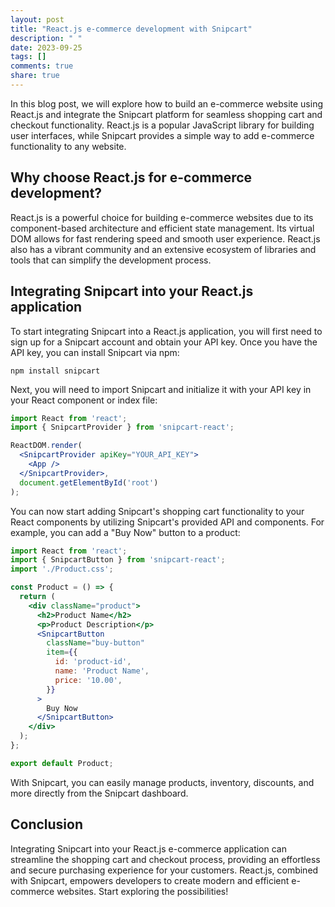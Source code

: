 ```yaml
---
layout: post
title: "React.js e-commerce development with Snipcart"
description: " "
date: 2023-09-25
tags: []
comments: true
share: true
---
```


In this blog post, we will explore how to build an e-commerce website using React.js and integrate the Snipcart platform for seamless shopping cart and checkout functionality. React.js is a popular JavaScript library for building user interfaces, while Snipcart provides a simple way to add e-commerce functionality to any website.

## Why choose React.js for e-commerce development?

React.js is a powerful choice for building e-commerce websites due to its component-based architecture and efficient state management. Its virtual DOM allows for fast rendering speed and smooth user experience. React.js also has a vibrant community and an extensive ecosystem of libraries and tools that can simplify the development process.

## Integrating Snipcart into your React.js application

To start integrating Snipcart into a React.js application, you will first need to sign up for a Snipcart account and obtain your API key. Once you have the API key, you can install Snipcart via npm:

```
npm install snipcart
```

Next, you will need to import Snipcart and initialize it with your API key in your React component or index file:

```jsx
import React from 'react';
import { SnipcartProvider } from 'snipcart-react';

ReactDOM.render(
  <SnipcartProvider apiKey="YOUR_API_KEY">
    <App />
  </SnipcartProvider>,
  document.getElementById('root')
);
```

You can now start adding Snipcart's shopping cart functionality to your React components by utilizing Snipcart's provided API and components. For example, you can add a "Buy Now" button to a product:

```jsx
import React from 'react';
import { SnipcartButton } from 'snipcart-react';
import './Product.css';

const Product = () => {
  return (
    <div className="product">
      <h2>Product Name</h2>
      <p>Product Description</p>
      <SnipcartButton
        className="buy-button"
        item={{
          id: 'product-id',
          name: 'Product Name',
          price: '10.00',
        }}
      >
        Buy Now
      </SnipcartButton>
    </div>
  );
};

export default Product;
```

With Snipcart, you can easily manage products, inventory, discounts, and more directly from the Snipcart dashboard.

## Conclusion

Integrating Snipcart into your React.js e-commerce application can streamline the shopping cart and checkout process, providing an effortless and secure purchasing experience for your customers. React.js, combined with Snipcart, empowers developers to create modern and efficient e-commerce websites. Start exploring the possibilities!